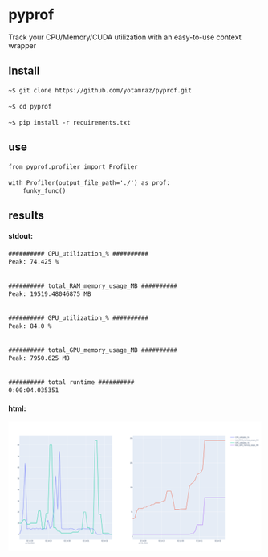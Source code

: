 # pyprof

Track your CPU/Memory/CUDA utilization with an easy-to-use context wrapper

## Install
```
~$ git clone https://github.com/yotamraz/pyprof.git

~$ cd pyprof

~$ pip install -r requirements.txt
```

## use

```
from pyprof.profiler import Profiler

with Profiler(output_file_path='./') as prof:
    funky_func()
```

## results

#### stdout:

```
########## CPU_utilization_% ##########
Peak: 74.425 %


########## total_RAM_memory_usage_MB ##########
Peak: 19519.48046875 MB


########## GPU_utilization_% ##########
Peak: 84.0 %


########## total_GPU_memory_usage_MB ##########
Peak: 7950.625 MB


########## total runtime ##########
0:00:04.035351
```

#### html:

![example_plot.png](doc/example_plot.png)

